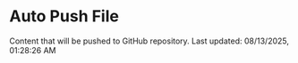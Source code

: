 # Auto Push File

Content that will be pushed to GitHub repository.
Last updated: 08/13/2025, 01:28:26 AM